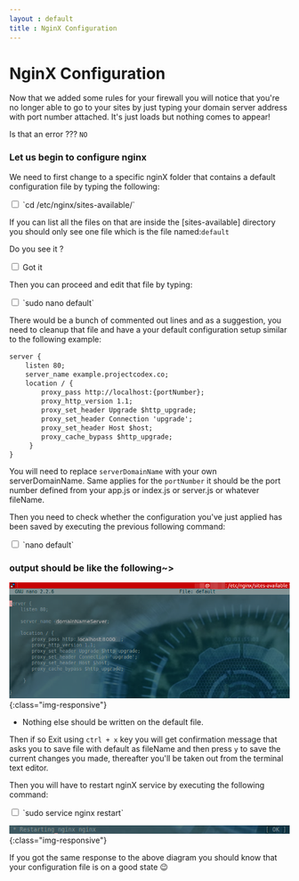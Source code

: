 ```yaml
---
layout : default
title : NginX Configuration
---
```


# NginX Configuration


Now that we added some rules for your firewall you will notice that you're no longer able to go to your sites by just typing your domain server address with port number attached. It's just loads but nothing comes to appear!

Is that an error ??? `NO`

<h3>Let us begin to configure nginx</h3>

We need to first change to a specific nginX folder that contains a default configuration file by typing the following:

<input type="checkbox" class="sidebar-checkbox" id="sidebar-checkbox">
`cd /etc/nginx/sites-available/`

If you can list all the files on that are inside the [sites-available] directory you should only see one file which is the file named:`default`

Do you see it ?

<input type="checkbox" class="sidebar-checkbox" id="sidebar-checkbox">
Got it

Then you can proceed and edit that file by typing:

<input type="checkbox" class="sidebar-checkbox" id="sidebar-checkbox">
`sudo nano default`

There would be a bunch of commented out lines and as a suggestion, you need to cleanup that file and have a your default configuration setup similar to the following example:
<pre>
<code>server {
    listen 80;
    server_name example.projectcodex.co;
    location / {
        proxy_pass http://localhost:{portNumber};
        proxy_http_version 1.1;
        proxy_set_header Upgrade $http_upgrade;
        proxy_set_header Connection 'upgrade';
        proxy_set_header Host $host;
        proxy_cache_bypass $http_upgrade;
     }
}
</code></pre>
You will need to replace `serverDomainName` with your own serverDomainName. Same applies for the `portNumber` it should be the port number defined from your app.js or index.js or server.js or whatever fileName.

Then you need to check whether the configuration you've just applied has been saved by executing the previous following command:

<input type="checkbox" class="sidebar-checkbox" id="sidebar-checkbox">
`nano default`

<h3>output should be like the following~></h3>

![image-title-here](/img/posts_Schematics/nginxConfEx.png){:class="img-responsive"}

* Nothing else should be written on the default file.

Then if so Exit using `ctrl + x` key you will get confirmation message that asks you to save file with default as fileName and then press `y` to save the current changes you made, thereafter you'll be taken out from the terminal text editor.

Then you will have to restart nginX service by executing the following command:

<input type="checkbox" class="sidebar-checkbox" id="sidebar-checkbox">
`sudo service nginx restart`

![image-title-here](/img/posts_Schematics/nginXStatus.png){:class="img-responsive"}

If you got the same response to the above diagram you should know that your configuration file is on a good state :wink:

